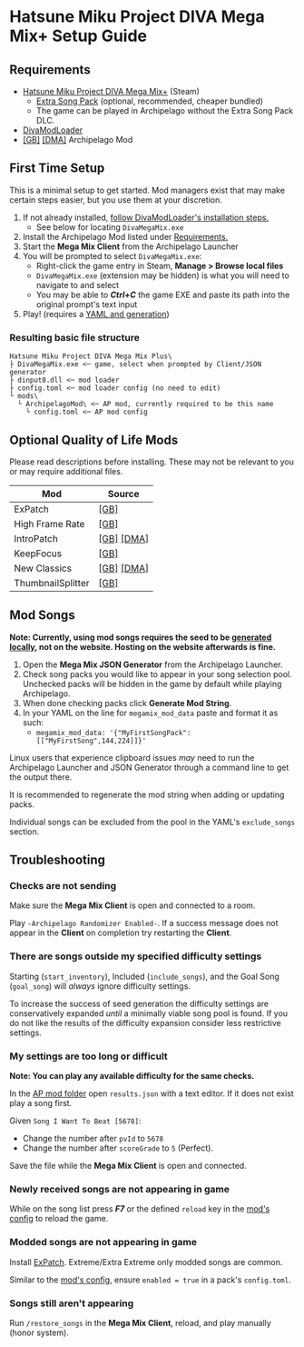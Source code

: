 # Hatsune Miku Project DIVA Mega Mix+ Setup Guide

## Requirements
- [Hatsune Miku Project DIVA Mega Mix+](https://store.steampowered.com/app/1761390/Hatsune_Miku_Project_DIVA_Mega_Mix/) (Steam)
  - [Extra Song Pack](https://store.steampowered.com/app/1887030/Hatsune_Miku_Project_DIVA_Mega_Mix_Extra_Song_Pack/) (optional, recommended, cheaper bundled)
  - The game can be played in Archipelago without the Extra Song Pack DLC.
- [DivaModLoader](https://github.com/blueskythlikesclouds/DivaModLoader?tab=readme-ov-file#installation)
- [[GB]](https://gamebanana.com/mods/514140) [[DMA]](https://divamodarchive.com/post/279) Archipelago Mod

## First Time Setup
This is a minimal setup to get started. Mod managers exist that may make certain steps easier, but you use them at your discretion.

1. If not already installed, [follow DivaModLoader's installation steps.](https://github.com/blueskythlikesclouds/DivaModLoader?tab=readme-ov-file#installation)
   - See below for locating `DivaMegaMix.exe`
2. Install the Archipelago Mod listed under [Requirements.](#requirements)
3. Start the **Mega Mix Client** from the Archipelago Launcher
4. You will be prompted to select `DivaMegaMix.exe`:
   - Right-click the game entry in Steam, **Manage > Browse local files**
   - `DivaMegaMix.exe` (extension may be hidden) is what you will need to navigate to and select
   - You may be able to ***Ctrl+C*** the game EXE and paste its path into the original prompt's text input
5. Play! (requires a [YAML and generation](/tutorial/Archipelago/setup_en))

### Resulting basic file structure
```
Hatsune Miku Project DIVA Mega Mix Plus\
├ DivaMegaMix.exe <─ game, select when prompted by Client/JSON generator
├ dinput8.dll <─ mod loader
├ config.toml <─ mod loader config (no need to edit)
└ mods\
  └ ArchipelagoMod\ <─ AP mod, currently required to be this name
    └ config.toml <─ AP mod config
```

## Optional Quality of Life Mods 
Please read descriptions before installing. These may not be relevant to you or may require additional files.

| Mod               | Source                                                                                  |
|-------------------|-----------------------------------------------------------------------------------------|
| ExPatch           | [[GB]](https://gamebanana.com/mods/388083)                                              |
| High Frame Rate   | [[GB]](https://gamebanana.com/mods/380955)                                              |
| IntroPatch        | [[GB]](https://gamebanana.com/mods/449088) [[DMA]](https://divamodarchive.com/post/193) |
| KeepFocus         | [[GB]](https://gamebanana.com/mods/427425)                                              |
| New Classics      | [[GB]](https://gamebanana.com/mods/596416) [[DMA]](https://divamodarchive.com/post/169) |
| ThumbnailSplitter | [[GB]](https://gamebanana.com/mods/625557)                                              |

## Mod Songs
**Note: Currently, using mod songs requires the seed to be [generated locally](/tutorial/Archipelago/setup_en#generating-a-multiplayer-game), not on the website. Hosting on the website afterwards is fine.**

1. Open the **Mega Mix JSON Generator** from the Archipelago Launcher.
2. Check song packs you would like to appear in your song selection pool. Unchecked packs will be hidden in the game by default while playing Archipelago.
3. When done checking packs click **Generate Mod String**.
4. In your YAML on the line for `megamix_mod_data` paste and format it as such:
   - `megamix_mod_data: '{"MyFirstSongPack":[["MyFirstSong",144,224]]}'`

Linux users that experience clipboard issues *may* need to run the Archipelago Launcher and JSON Generator through a command line to get the output there.

It is recommended to regenerate the mod string when adding or updating packs.

Individual songs can be excluded from the pool in the YAML's `exclude_songs` section.

## Troubleshooting

### Checks are not sending
Make sure the **Mega Mix Client** is open and connected to a room.

Play `-Archipelago Randomizer Enabled-`. If a success message does not appear in the **Client** on completion try restarting the **Client**.

### There are songs outside my specified difficulty settings
Starting (`start_inventory`), Included (`include_songs`), and the Goal Song (`goal_song`) will *always* ignore difficulty settings.

To increase the success of seed generation the difficulty settings are conservatively expanded *until* a minimally viable song pool is found. If you do not like the results of the difficulty expansion consider less restrictive settings.

### My settings are too long or difficult
**Note: You can play any available difficulty for the same checks.**

In the [AP mod folder](#resulting-basic-file-structure) open `results.json` with a text editor. If it does not exist play a song first.

Given `Song I Want To Beat [5678]`:
- Change the number after `pvId` to `5678` 
- Change the number after `scoreGrade` to `5` (Perfect).

Save the file while the **Mega Mix Client** is open and connected.

### Newly received songs are not appearing in game
While on the song list press ***F7*** or the defined `reload` key in the [mod's config](#resulting-basic-file-structure) to reload the game. 

### Modded songs are not appearing in game
Install [ExPatch](#optional-quality-of-life-mods). Extreme/Extra Extreme only modded songs are common.

Similar to the [mod's config](#resulting-basic-file-structure), ensure `enabled = true` in a pack's `config.toml`.

### Songs still aren't appearing
Run `/restore_songs` in the **Mega Mix Client**, reload, and play manually (honor system).
